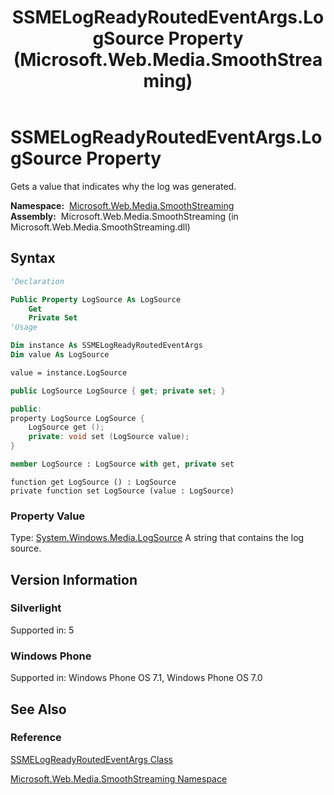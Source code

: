 ﻿---
title: SSMELogReadyRoutedEventArgs.LogSource Property (Microsoft.Web.Media.SmoothStreaming)
TOCTitle: LogSource Property
ms:assetid: P:Microsoft.Web.Media.SmoothStreaming.SSMELogReadyRoutedEventArgs.LogSource
ms:mtpsurl: https://msdn.microsoft.com/en-us/library/microsoft.web.media.smoothstreaming.ssmelogreadyroutedeventargs.logsource(v=VS.95)
ms:contentKeyID: 46307864
ms.date: 05/31/2012
mtps_version: v=VS.95
f1_keywords:
- Microsoft.Web.Media.SmoothStreaming.SSMELogReadyRoutedEventArgs.get_LogSource
- Microsoft.Web.Media.SmoothStreaming.SSMELogReadyRoutedEventArgs.LogSource
- Microsoft.Web.Media.SmoothStreaming.SSMELogReadyRoutedEventArgs.set_LogSource
dev_langs:
- csharp
- jscript
- vb
- FSharp
- cpp
api_location:
- Microsoft.Web.Media.SmoothStreaming.dll
api_name:
- Microsoft.Web.Media.SmoothStreaming.SSMELogReadyRoutedEventArgs.get_LogSource
- Microsoft.Web.Media.SmoothStreaming.SSMELogReadyRoutedEventArgs.LogSource
- Microsoft.Web.Media.SmoothStreaming.SSMELogReadyRoutedEventArgs.set_LogSource
api_type:
- Managed
topic_type:
- apiref
- kbSyntax
product_family_name: VS
ROBOTS: INDEX,FOLLOW
---

# SSMELogReadyRoutedEventArgs.LogSource Property

Gets a value that indicates why the log was generated.

**Namespace:**  [Microsoft.Web.Media.SmoothStreaming](microsoft-web-media-smoothstreaming-namespace_1.md)  
**Assembly:**  Microsoft.Web.Media.SmoothStreaming (in Microsoft.Web.Media.SmoothStreaming.dll)

## Syntax

```vb
'Declaration

Public Property LogSource As LogSource
    Get
    Private Set
'Usage

Dim instance As SSMELogReadyRoutedEventArgs
Dim value As LogSource

value = instance.LogSource
```

```csharp
public LogSource LogSource { get; private set; }
```

```cpp
public:
property LogSource LogSource {
    LogSource get ();
    private: void set (LogSource value);
}
```

``` fsharp
member LogSource : LogSource with get, private set
```

```jscript
function get LogSource () : LogSource
private function set LogSource (value : LogSource)
```

### Property Value

Type: [System.Windows.Media.LogSource](https://msdn.microsoft.com/library/dd491072\(v=vs.95\))  
A string that contains the log source.

## Version Information

### Silverlight

Supported in: 5  

### Windows Phone

Supported in: Windows Phone OS 7.1, Windows Phone OS 7.0  

## See Also

### Reference

[SSMELogReadyRoutedEventArgs Class](ssmelogreadyroutedeventargs-class-microsoft-web-media-smoothstreaming_1.md)

[Microsoft.Web.Media.SmoothStreaming Namespace](microsoft-web-media-smoothstreaming-namespace_1.md)

